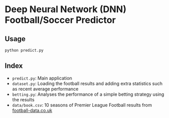# Deep Neural Network (DNN) Football/Soccer Predictor
## Usage

`python predict.py`

## Index

- `predict.py`: Main application
- `dataset.py`: Loading the football results and adding extra statistics such as recent average performance
- `betting.py`: Analyses the performance of a simple betting strategy using the results
- `data/book.csv`: 10 seasons of Premier League Football results from [football-data.co.uk](http://www.football-data.co.uk/englandm.php)
